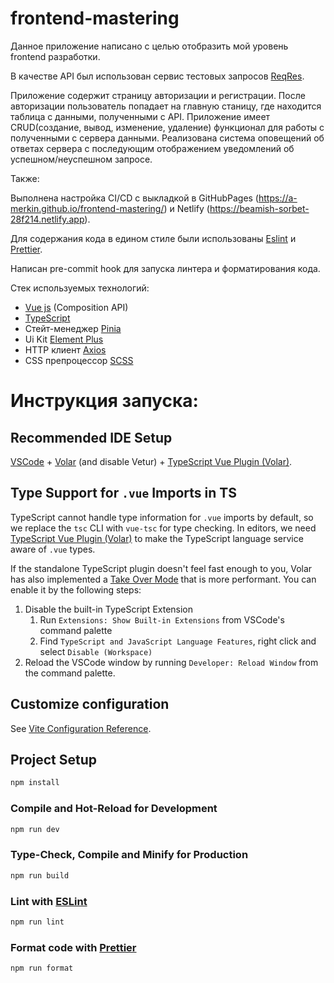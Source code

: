 # frontend-mastering
Данное приложение написано с целью отобразить мой уровень frontend разработки. 

В качестве API был использован сервис тестовых запросов [ReqRes](https://reqres.in/). 

Приложение содержит страницу авторизации и регистрации. После авторизации пользователь попадает на главную станицу, где находится таблица с данными, полученными с API. Приложение имеет CRUD(создание, вывод, изменение, удаление) функционал для работы с полученными с сервера данными. Реализована система оповещений об ответах сервера с последующим отображением уведомлений об успешном/неуспешном запросе.

Также:

Выполнена настройка CI/CD с выкладкой в GitHubPages (https://a-merkin.github.io/frontend-mastering/) и Netlify (https://beamish-sorbet-28f214.netlify.app).

Для содержания кода в едином стиле были использованы [Eslint](https://eslint.org/) и [Prettier](https://prettier.io/).

Написан pre-commit hook для запуска линтера и форматирования кода.

Стек используемых технологий: 

 - [Vue js](https://vuejs.org/) (Composition API)
 - [TypeScript](https://www.typescriptlang.org/)
 - Стейт-менеджер [Pinia](https://pinia.vuejs.org/)
 - Ui Kit [Element Plus](https://element-plus.org/en-US/)
 - HTTP клиент [Axios](https://axios-http.com/ru/docs/intro)
 - CSS препроцессор [SCSS](https://sass-scss.ru/)

# Инструкция запуска:
## Recommended IDE Setup

[VSCode](https://code.visualstudio.com/) + [Volar](https://marketplace.visualstudio.com/items?itemName=Vue.volar) (and disable Vetur) + [TypeScript Vue Plugin (Volar)](https://marketplace.visualstudio.com/items?itemName=Vue.vscode-typescript-vue-plugin).

## Type Support for `.vue` Imports in TS

TypeScript cannot handle type information for `.vue` imports by default, so we replace the `tsc` CLI with `vue-tsc` for type checking. In editors, we need [TypeScript Vue Plugin (Volar)](https://marketplace.visualstudio.com/items?itemName=Vue.vscode-typescript-vue-plugin) to make the TypeScript language service aware of `.vue` types.

If the standalone TypeScript plugin doesn't feel fast enough to you, Volar has also implemented a [Take Over Mode](https://github.com/johnsoncodehk/volar/discussions/471#discussioncomment-1361669) that is more performant. You can enable it by the following steps:

1. Disable the built-in TypeScript Extension
    1) Run `Extensions: Show Built-in Extensions` from VSCode's command palette
    2) Find `TypeScript and JavaScript Language Features`, right click and select `Disable (Workspace)`
2. Reload the VSCode window by running `Developer: Reload Window` from the command palette.

## Customize configuration

See [Vite Configuration Reference](https://vitejs.dev/config/).

## Project Setup

```sh
npm install
```

### Compile and Hot-Reload for Development

```sh
npm run dev
```

### Type-Check, Compile and Minify for Production

```sh
npm run build
```

### Lint with [ESLint](https://eslint.org/)

```sh
npm run lint
```

### Format code with [Prettier](https://prettier.io/)

```sh
npm run format
```
